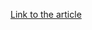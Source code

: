 [Link to the article](https://docs.microsoft.com/en-us/previous-versions/windows/it-pro/windows-server-2012-R2-and-2012/dn800668(v=ws.11))
